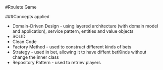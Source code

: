 #Roulete Game

###Concepts applied
* Domain-Driven Design - using layered architecture (with domain model and application), service pattern, entities and value objects
* SOLID
* Clean Code
* Factory Method - used to construct different kinds of bets
* Strategy - used in bet, allowing it to have diffent betKinds without change the inner class
* Repository Pattern - used to retriev players



